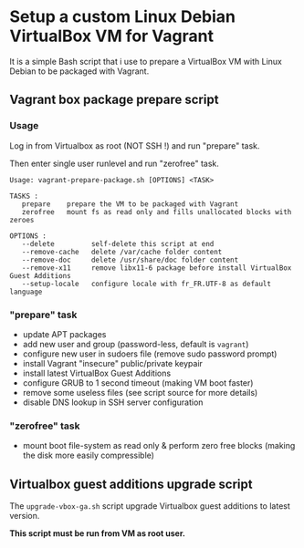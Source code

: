 # Setup a custom Linux Debian VirtualBox VM for Vagrant

It is a simple Bash script that i use to prepare a VirtualBox VM with Linux Debian to be packaged with Vagrant.

## Vagrant box package prepare script

### Usage

Log in from Virtualbox as root (NOT SSH !) and run "prepare" task.

Then enter single user runlevel and run "zerofree" task.

```shell
Usage: vagrant-prepare-package.sh [OPTIONS] <TASK>

TASKS :
   prepare    prepare the VM to be packaged with Vagrant
   zerofree   mount fs as read only and fills unallocated blocks with zeroes

OPTIONS :
   --delete         self-delete this script at end
   --remove-cache   delete /var/cache folder content
   --remove-doc     delete /usr/share/doc folder content
   --remove-x11     remove libx11-6 package before install VirtualBox Guest Additions
   --setup-locale   configure locale with fr_FR.UTF-8 as default language
```

### "prepare" task

* update APT packages
* add new user and group (password-less, default is `vagrant`)
* configure new user in sudoers file (remove sudo password prompt)
* install Vagrant "insecure" public/private keypair
* install latest VirtualBox Guest Additions
* configure GRUB to 1 second timeout (making VM boot faster)
* remove some useless files (see script source for more details)
* disable DNS lookup in SSH server configuration

### "zerofree" task

* mount boot file-system as read only & perform zero free blocks (making the disk more easily compressible)

## Virtualbox guest additions upgrade script

The `upgrade-vbox-ga.sh` script upgrade Virtualbox guest additions to latest version.

__This script must be run from VM as root user.__
